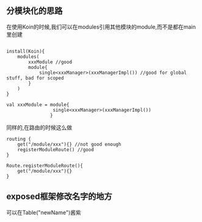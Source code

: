 ## 分模块化的思路

在使用Koin的时候,我们可以在modules引用其他模块的module,而不是都在main里创建

```

install(Koin){
    modules(
        xxxModule //good
        module{
            single<xxxManager>(xxxManagerImpl()) //good for global stuff, bad for scoped
        }        
    )
}

val xxxModule = module{
                 single<xxxManager>(xxxManagerImpl())
                }  
```

同样的,在路由的时候这么做

```
routing {
    get("/module/xxx"){} //not good enough
    registerModuleRoute() //good
}

Route.registerModuleRoute(){
    get("/module/xxx"){}
}
```

## exposed框架修改名字的地方

可以在Table("newName")酱紫